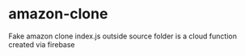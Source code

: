 # amazon-clone
Fake amazon clone 
index.js outside source folder is a cloud function created via firebase
